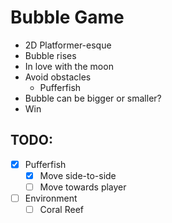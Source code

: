 # Bubble Game

- 2D Platformer-esque
- Bubble rises
- In love with the moon
- Avoid obstacles
    - Pufferfish
- Bubble can be bigger or smaller?
- Win

## TODO:

- [x] Pufferfish
    - [x] Move side-to-side
    - [ ] Move towards player
- [ ] Environment
    - [ ] Coral Reef
